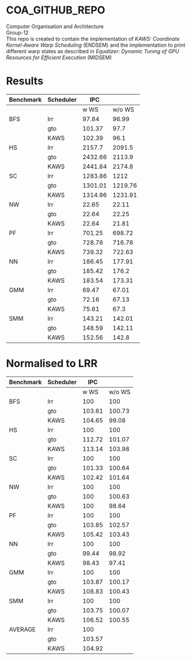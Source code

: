 # COA_GITHUB_REPO
Computer Organisation and Architecture <br />
Group-12 <br />
This repo is created to contain the implementation of *KAWS: Coordinate Kernel-Aware Warp Scheduling* (ENDSEM) and the implementation to print different warp states as described in *Equalizer: Dynamic Tuning of GPU Resources for Efficient Execution* (MIDSEM) <br />

# Results 
| **Benchmark** | **Scheduler** | **IPC** |        | 
|---------------|---------------|---------|--------|
|               |               | w WS    | w/o WS |
| BFS           | lrr           | 97.84   | 96.99  |
|               | gto           | 101.37  | 97.7   |            
|               | KAWS          | 102.39  | 96.1   |
| HS            | lrr           | 2157.7  | 2091.5 |           
|               | gto           | 2432.66 | 2113.9 |           
|               | KAWS          | 2441.84 | 2174.8 |           
| SC            | lrr           | 1283.86 | 1212   |           
|               | gto           | 1301.01 | 1219.76|           
|               | KAWS          | 1314.96 | 1231.91|           
| NW            | lrr           | 22.65   | 22.11  |           
|               | gto           | 22.64   | 22.25  |           
|               | KAWS          | 22.64   | 21.81  |           
| PF            | lrr           | 701.25  | 698.72 |           
|               | gto           | 728.78  | 716.78 |           
|               | KAWS          | 739.32  | 722.63 |           
| NN            | lrr           | 186.45  | 177.91 |           
|               | gto           | 185.42  | 176.2  |           
|               | KAWS          | 183.54  | 173.31 |           
| GMM           | lrr           | 69.47   | 67.01  |           
|               | gto           | 72.16   | 67.13  |           
|               | KAWS          | 75.61   | 67.3   |           
| SMM           | lrr           | 143.21  | 142.01 |           
|               | gto           | 148.59  | 142.11 |           
|               | KAWS          | 152.56  | 142.8  |           


# Normalised to LRR
| **Benchmark** | **Scheduler** | **IPC** |        | 
|---------------|---------------|---------|--------|
|               |               | w WS    | w/o WS |
| BFS           | lrr           | 100     | 100    |
|               | gto           | 103.61  | 100.73 |            
|               | KAWS          | 104.65  | 99.08  |            
| HS            | lrr           | 100     | 100    |            
|               | gto           | 112.72  | 101.07 |            
|               | KAWS          | 113.14  | 103.98 |            
| SC            | lrr           | 100     | 100    |            
|               | gto           | 101.33  | 100.64 |            
|               | KAWS          | 102.42  | 101.64 |            
| NW            | lrr           | 100     | 100    |            
|               | gto           | 100     | 100.63 |            
|               | KAWS          | 100     | 98.64  |            
| PF            | lrr           | 100     | 100    |            
|               | gto           | 103.85  | 102.57 |            
|               | KAWS          | 105.42  | 103.43 |            
| NN            | lrr           | 100     | 100    |            
|               | gto           | 99.44   | 98.92  |            
|               | KAWS          | 98.43   | 97.41  |            
| GMM           | lrr           | 100     | 100    |            
|               | gto           | 103.87  | 100.17 |            
|               | KAWS          | 108.83  | 100.43 |            
| SMM           | lrr           | 100     | 100    |            
|               | gto           | 103.75  | 100.07 |            
|               | KAWS          | 106.52  | 100.55 |    
| AVERAGE       | lrr           | 100     |           
|               | gto           | 103.57  |            
|               | KAWS          | 104.92  | 
